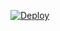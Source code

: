 
[![Deploy](https://www.herokucdn.com/deploy/button.svg)](https://heroku.com/deploy?template=https://github.com/Sreejithmadmax/Imdb-Filter-Bot-Cinderella)

